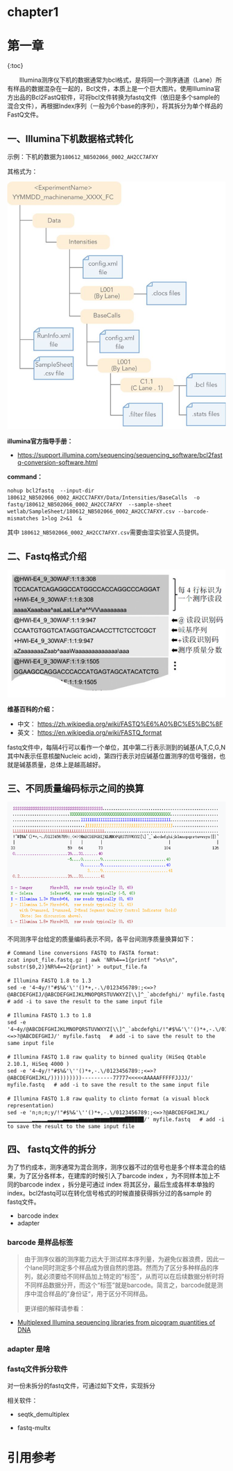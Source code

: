 # chapter1

# 第一章

{:toc}

　　Illumina测序仪下机的数据通常为bcl格式，是将同一个测序通道（Lane）所有样品的数据混杂在一起的，Bcl文件，本质上是一个巨大图片。使用Illumina官方出品的Bcl2FastQ软件，可将bcl文件转换为fastq文件（依旧是多个sample的混合文件），再根据Index序列（一般为6个base的序列），将其拆分为单个样品的FastQ文件。

##  一、Illumina下机数据格式转化

示例：下机的数据为`180612_NB502066_0002_AH2CC7AFXY`

其格式为：

![v2-baa5b25d76daa132a9ed2dc8e46dd02f_hd](bcl_format.jpg)

**illumina官方指导手册：**

- https://support.illumina.com/sequencing/sequencing_software/bcl2fastq-conversion-software.html

**command：**

```shell
nohup bcl2fastq  --input-dir 180612_NB502066_0002_AH2CC7AFXY/Data/Intensities/BaseCalls  -o fastq/180612_NB502066_0002_AH2CC7AFXY  --sample-sheet  wetlab/SampleSheet/180612_NB502066_0002_AH2CC7AFXY.csv --barcode-mismatches 1>log 2>&1  & 
```

其中 `180612_NB502066_0002_AH2CC7AFXY.csv`需要由湿实验室人员提供。

## 二、Fastq格式介绍

![fastq](fastq.jpg)

**维基百科的介绍：**

- 中文： https://zh.wikipedia.org/wiki/FASTQ%E6%A0%BC%E5%BC%8F
- 英文： https://en.wikipedia.org/wiki/FASTQ_format

fastq文件中，每隔4行可以看作一个单位，其中第二行表示测到的碱基(A,T,C,G,N 其中N表示任意核酸Nucleic acid)，第四行表示对应碱基位置测序的信号强弱，也就是碱基质量，总体上是越高越好。



## 三、不同质量编码标示之间的换算

![1544426946819](quality.png)

不同测序平台给定的质量编码表示不同，各平台间测序质量换算如下：

```shell
# Command line conversions FASTQ to FASTA format:
zcat input_file.fastq.gz | awk 'NR%4==1{printf ">%s\n", substr($0,2)}NR%4==2{print}' > output_file.fa

# Illumina FASTQ 1.8 to 1.3
sed -e '4~4y/!"#$%&'\''()*+,-.\/0123456789:;<=>?@ABCDEFGHIJ/@ABCDEFGHIJKLMNOPQRSTUVWXYZ[\\]^_`abcdefghi/' myfile.fastq   # add -i to save the result to the same input file

# Illumina FASTQ 1.3 to 1.8
sed -e '4~4y/@ABCDEFGHIJKLMNOPQRSTUVWXYZ[\\]^_`abcdefghi/!"#$%&'\''()*+,-.\/0123456789:;<=>?@ABCDEFGHIJ/' myfile.fastq   # add -i to save the result to the same input file

# Illumina FASTQ 1.8 raw quality to binned quality (HiSeq Qtable 2.10.1, HiSeq 4000 )
sed -e '4~4y/!"#$%&'\''()*+,-.\/0123456789:;<=>?@ABCDEFGHIJKL/))))))))))----------77777<<<<<AAAAAFFFFFJJJJ/' myfile.fastq   # add -i to save the result to the same input file

# Illumina FASTQ 1.8 raw quality to clinto format (a visual block representation)
sed -e 'n;n;n;y/!"#$%&'\''()*+,-.\/0123456789:;<=>?@ABCDEFGHIJKL/▁▁▁▁▁▁▁▁▂▂▂▂▂▃▃▃▃▃▄▄▄▄▄▅▅▅▅▅▆▆▆▆▆▇▇▇▇▇██████/' myfile.fastq   # add -i to save the result to the same input file
```

## 四、 fastq文件的拆分

为了节约成本，测序通常为混合测序，测序仪器不过的信号也是多个样本混合的结果，为了区分各样本，在建库的时候引入了barcode index ，为不同样本加上不同的barcode index ，拆分是可通过 index 将其区分，最后生成各样本单独的index。bcl2fastq可以在转化信号格式的时候直接获得拆分过的各sample 的 fastq文件。

- barcode index 
- adapter

### barcode 是样品标签

> 由于测序仪器的测序能力远大于测试样本序列量，为避免仪器浪费，因此一个lane同时测定多个样品成为很自然的思路。然而为了区分多种样品的序列，就必须要给不同样品加上特定的“标签”，从而可以在后续数据分析时将不同样品数据分开，而这个“标签”就是barcode。简言之，barcode就是测序中混合样品的”身份证“，用于区分不同样品。
>
> [1]: https://vip.biotrainee.com/d/65-barcode-index	"二代测序的barcode/index"
更详细的解释请参看：
- [Multiplexed Illumina sequencing libraries from picogram quantities of DNA](https://bmcgenomics.biomedcentral.com/articles/10.1186/1471-2164-14-466)

### adapter 是啥

### fastq文件拆分软件

对一份未拆分的fastq文件，可通过如下文件，实现拆分

相关软件：

- seqtk_demultiplex 

- fastq-multx



# 引用参考

[1]: http://bioinformatics.cvr.ac.uk/blog/tag/bcl2fastq/	"How to demultiplex Illumina data and generate fastq files using bcl2fastq"
[2]: http://bioinformatics.cvr.ac.uk/blog/how-to-generate-a-sample-sheet-from-sampleindex-data-in-basespace/	"How to generate a Sample Sheet from sample/index data in BaseSpace"
[3]: https://www.plob.org/article/14515.html	"根据Barcode序列拆分fastq文件"



